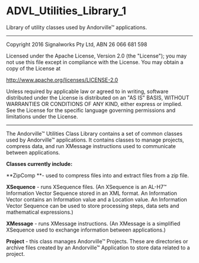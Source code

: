 # ADVL_Utilities_Library_1
Library of utility classes used by Andorville™ applications.


- - -
Copyright 2016 Signalworks Pty Ltd, ABN 26 066 681 598

Licensed under the Apache License, Version 2.0 (the "License");
you may not use this file except in compliance with the License.
You may obtain a copy of the License at

http://www.apache.org/licenses/LICENSE-2.0

Unless required by applicable law or agreed to in writing, software
distributed under the License is distributed on an "AS IS" BASIS,
WITHOUT WARRANTIES OR CONDITIONS OF ANY KIND, either express or implied.
See the License for the specific language governing permissions and
limitations under the License.



- - -

The Andorville™ Utilities Class Library contains a set of common classes used by Andorville™ applications.
It contains classes to manage projects, compress data, and run XMessage instructions used to communicate between applications.

**Classes currently include:**

**ZipComp **- used to compress files into and extract files from a zip file.

**XSequence** - runs XSequence files. (An XSequence is an AL-H7™ Information Vector Sequence stored in an XML format. An Information Vector contains an Information value and a Location value. An Information Vector Sequence can be used to store processing steps, data sets and mathematical expressions.)

**XMessage** - runs XMessage instructions. (An XMessage is a simplified XSequence used to exchange information between applications.)

**Project** - this class manages Andorville™ Projects. These are directories or archive files created by an Andorville™ Application to store data related to a project.

